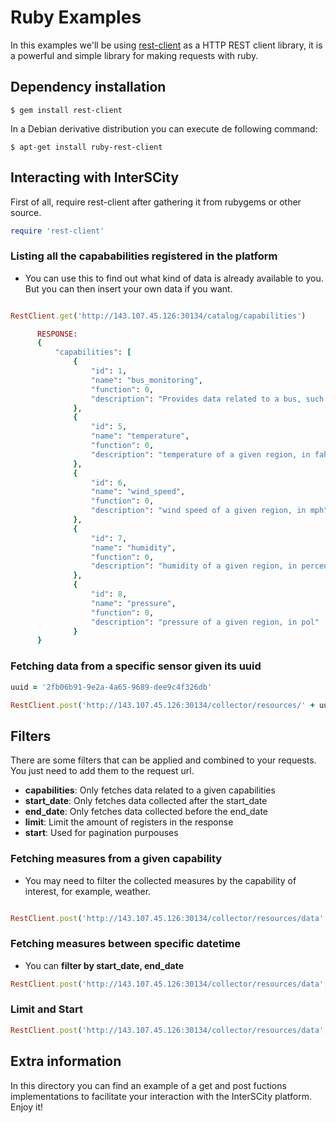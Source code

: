 # Ruby Examples

In this examples we'll be using
[rest-client](https://github.com/rest-client/rest-client) as a HTTP REST client
library, it is a powerful and simple library for making requests with ruby.

## Dependency installation

```$ gem install rest-client```

In a Debian derivative distribution you can execute de following command:

```$ apt-get install ruby-rest-client```

## Interacting with InterSCity

First of all, require rest-client after gathering it from rubygems or other
source.

```ruby
require 'rest-client'

```

### Listing all the capababilities registered in the platform

- You can use this to find out what kind of data is already available to you.
But you can then insert your own data if you want.

```ruby

RestClient.get('http://143.107.45.126:30134/catalog/capabilities')

      RESPONSE:
      {
          "capabilities": [
              {
                  "id": 1,
                  "name": "bus_monitoring",
                  "function": 0,
                  "description": "Provides data related to a bus, such as its current location"
              },
              {
                  "id": 5,
                  "name": "temperature",
                  "function": 0,
                  "description": "temperature of a given region, in fahrenheit"
              },
              {
                  "id": 6,
                  "name": "wind_speed",
                  "function": 0,
                  "description": "wind speed of a given region, in mph"
              },
              {
                  "id": 7,
                  "name": "humidity",
                  "function": 0,
                  "description": "humidity of a given region, in percentage"
              },
              {
                  "id": 8,
                  "name": "pressure",
                  "function": 0,
                  "description": "pressure of a given region, in pol"
              }
      }
```

### Fetching data from a specific sensor given its uuid

```ruby
uuid = '2fb06b91-9e2a-4a65-9689-dee9c4f326db'

RestClient.post('http://143.107.45.126:30134/collector/resources/' + uuid + '/data?limit=2)
```

## Filters

There are some filters that can be applied and combined to your requests. You just
need to add them to the request url.

- **capabilities**: Only fetches data related to a given capabilities
- **start_date**: Only fetches data collected after the start_date
- **end_date**: Only fetches data collected before the end_date
- **limit**: Limit the amount of registers in the response
- **start**: Used for pagination purpouses

### Fetching measures from a given capability

- You may need to filter the collected measures by the capability of interest,
for example, weather.

```ruby

RestClient.post('http://143.107.45.126:30134/collector/resources/data', {"capabilities": ["weather"]}.to_json )
```

### Fetching measures between specific datetime

- You can **filter by start_date, end_date**

```ruby
RestClient.post('http://143.107.45.126:30134/collector/resources/data', {'capabilities': ['weather'], 'start_date': '2017-11-09T23:46:29.000Z'}.to_json)
```


### Limit and Start

```ruby
RestClient.post('http://143.107.45.126:30134/collector/resources/data', {'capabilities': ['weather'], 'start_date': '2017-11-09T23:46:29.000Z'. 'limit': 100, 'start': 3}.to_json)
```

## Extra information

In this directory you can find an example of a get and post fuctions
implementations to facilitate your interaction with the InterSCity platform.
Enjoy it!
